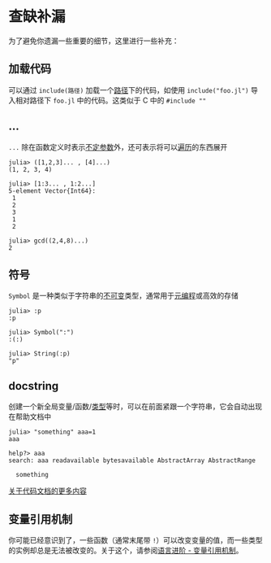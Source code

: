 # 查缺补漏
为了避免你遗漏一些重要的细节，这里进行一些补充：

## 加载代码
可以通过 `include(路径)` 加载一个[路径](../knowledge/filesystem.md#路径)下的代码，如使用 `include("foo.jl")` 导入相对路径下 `foo.jl` 中的代码。这类似于 C 中的 `#include ""`

## ...
`...` 除在函数定义时表示[不定参数](function.md#不定参数)外，还可表示将可以[遍历](../advanced/iterate.md)的东西展开
```julia-repl
julia> ([1,2,3]... , [4]...)
(1, 2, 3, 4)

julia> [1:3... , 1:2...]
5-element Vector{Int64}:
 1
 2
 3
 1
 2

julia> gcd((2,4,8)...)
2
```

## 符号
`Symbol` 是一种类似于字符串的[不可变](../advanced/struct.md)类型，通常用于[元编程](../advanced/meta.md)或高效的存储
```julia-repl
julia> :p
:p

julia> Symbol(":")
:(:)

julia> String(:p)
"p"
```

## docstring
创建一个新全局变量/函数/[类型](../advanced/typesystem.md)等时，可以在前面紧跟一个字符串，它会自动出现在帮助文档中
```julia-repl
julia> "something" aaa=1
aaa

help?> aaa
search: aaa readavailable bytesavailable AbstractArray AbstractRange

  something
```

[关于代码文档的更多内容](https://docs.juliacn.com/latest/manual/documentation/#man-documentation)

## 变量引用机制
你可能已经意识到了，一些函数（通常末尾带 `!`）可以改变变量的值，而一些类型的实例却总是无法被改变的。关于这个，请参阅[语言进阶 - 变量引用机制](../advanced/varref.md)。
